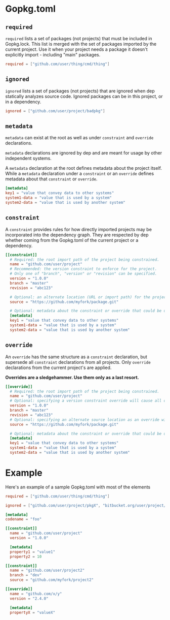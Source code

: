 # Gopkg.toml

## `required`
`required` lists a set of packages (not projects) that must be included in Gopkg.lock. This list is merged with the set of packages imported by the current project. Use it when your project needs a package it doesn't explicitly import - including "main" packages.
 ```toml
required = ["github.com/user/thing/cmd/thing"]
```

## `ignored`
`ignored` lists a set of packages (not projects) that are ignored when dep statically analyzes source code. Ignored packages can be in this project, or in a dependency.
```toml
ignored = ["github.com/user/project/badpkg"]
```

## `metadata`
`metadata` can exist at the root as well as under `constraint` and `override` declarations. 

`metadata` declarations are ignored by dep and are meant for usage by other independent systems.

A `metadata` declaration at the root defines metadata about the project itself. While a `metadata` declaration under a `constraint` or an `override` defines metadata about that `constraint` or `override`.
```toml
[metadata]
key1 = "value that convey data to other systems"
system1-data = "value that is used by a system"
system2-data = "value that is used by another system"
```

## `constraint`
A `constraint` provides rules for how directly imported projects may be incorporated into the dependency graph. They are respected by dep whether coming from the Gopkg.toml of the current project or a dependency.
```toml
[[constraint]]
  # Required: the root import path of the project being constrained.
  name = "github.com/user/project"
  # Recommended: the version constraint to enforce for the project.
  # Only one of "branch", "version" or "revision" can be specified.
  version = "1.0.0"
  branch = "master"
  revision = "abc123"

  # Optional: an alternate location (URL or import path) for the project's source.
  source = "https://github.com/myfork/package.git"

  # Optional: metadata about the constraint or override that could be used by other independent systems
  [metadata]
  key1 = "value that convey data to other systems"
  system1-data = "value that is used by a system"
  system2-data = "value that is used by another system"
  ```

## `override`
An `override` has the same structure as a `constraint` declaration, but supersede all `constraint` declarations from all projects. Only `override` declarations from the current project's are applied.

 **Overrides are a sledgehammer. Use them only as a last resort.**
```toml
[[override]]
  # Required: the root import path of the project being constrained.
  name = "github.com/user/project"
  # Optional: specifying a version constraint override will cause all other constraints on this project to be ignored; only the overridden constraint needs to be satisfied. Again, only one of "branch", "version" or "revision" can be specified.
  version = "1.0.0"
  branch = "master"
  revision = "abc123"
  # Optional: specifying an alternate source location as an override will enforce that the alternate location is used for that project, regardless of what source location any dependent projects specify.
  source = "https://github.com/myfork/package.git"

  # Optional: metadata about the constraint or override that could be used by other independent systems
  [metadata]
  key1 = "value that convey data to other systems"
  system1-data = "value that is used by a system"
  system2-data = "value that is used by another system"
```

# Example

Here's an example of a sample Gopkg.toml with most of the elements

```toml
required = ["github.com/user/thing/cmd/thing"]

ignored = ["github.com/user/project/pkgX", "bitbucket.org/user/project/pkgA/pkgY"]

[metadata]
codename = "foo"

[[constraint]]
  name = "github.com/user/project"
  version = "1.0.0"

  [metadata]
  property1 = "value1"
  property2 = 10

[[constraint]]
  name = "github.com/user/project2"
  branch = "dev"
  source = "github.com/myfork/project2"

[[override]]
  name = "github.com/x/y"
  version = "2.4.0"

  [metadata]
  propertyX = "valueX"
```